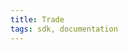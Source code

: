 ```yaml
---
title: Trade
tags: sdk, documentation
---
```


<ExternalRedirect href="https://docs.uniswap.org/sdk/2.0.0/reference/trade" />

